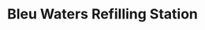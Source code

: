 ---
title: "Bleu Waters Refilling Station"
url: /lake-sebu/bleu-waters-refilling-station/
shop: Wasser
---